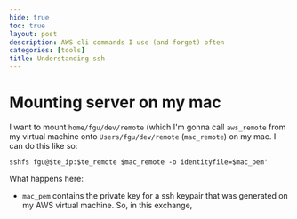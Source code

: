 ```yaml
---
hide: true
toc: true
layout: post
description: AWS cli commands I use (and forget) often
categories: [tools]
title: Understanding ssh
---
```


# Mounting server on my mac

I want to mount `home/fgu/dev/remote` (which I'm gonna call `aws_remote` from my virtual machine onto
`Users/fgu/dev/remote` (`mac_remote`) on my mac. I can do this like so:

```shell
sshfs fgu@$te_ip:$te_remote $mac_remote -o identityfile=$mac_pem'
```

What happens here:
- `mac_pem` contains the private key for a ssh keypair that was generated on
    my AWS virtual machine. So, in this exchange, 
